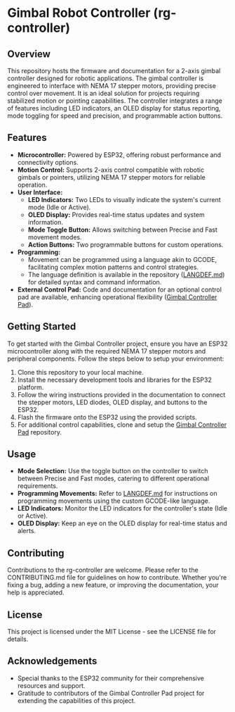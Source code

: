 # Gimbal Robot Controller (rg-controller)

## Overview

This repository hosts the firmware and documentation for a 2-axis gimbal controller designed for robotic applications. The gimbal controller is engineered to interface with NEMA 17 stepper motors, providing precise control over movement. It is an ideal solution for projects requiring stabilized motion or pointing capabilities. The controller integrates a range of features including LED indicators, an OLED display for status reporting, mode toggling for speed and precision, and programmable action buttons.

## Features

- **Microcontroller:** Powered by ESP32, offering robust performance and connectivity options.
- **Motion Control:** Supports 2-axis control compatible with robotic gimbals or pointers, utilizing NEMA 17 stepper motors for reliable operation.
- **User Interface:**
  - **LED Indicators:** Two LEDs to visually indicate the system's current mode (Idle or Active).
  - **OLED Display:** Provides real-time status updates and system information.
  - **Mode Toggle Button:** Allows switching between Precise and Fast movement modes.
  - **Action Buttons:** Two programmable buttons for custom operations.
- **Programming:**
  - Movement can be programmed using a language akin to GCODE, facilitating complex motion patterns and control strategies.
  - The language definition is available in the repository ([LANGDEF.md](./LANGDEF.md)) for detailed syntax and command information.
- **External Control Pad:** Code and documentation for an optional control pad are available, enhancing operational flexibility ([Gimbal Controller Pad](https://github.com/PiotrChr/gimbal-controller-pad)).

## Getting Started

To get started with the Gimbal Controller project, ensure you have an ESP32 microcontroller along with the required NEMA 17 stepper motors and peripheral components. Follow the steps below to setup your environment:

1. Clone this repository to your local machine.
2. Install the necessary development tools and libraries for the ESP32 platform.
3. Follow the wiring instructions provided in the documentation to connect the stepper motors, LED diodes, OLED display, and buttons to the ESP32.
4. Flash the firmware onto the ESP32 using the provided scripts.
5. For additional control capabilities, clone and setup the [Gimbal Controller Pad](https://github.com/PiotrChr/gimbal-controller-pad) repository.

## Usage

- **Mode Selection:** Use the toggle button on the controller to switch between Precise and Fast modes, catering to different operational requirements.
- **Programming Movements:** Refer to [LANGDEF.md](./LANGDEF.md) for instructions on programming movements using the custom GCODE-like language.
- **LED Indicators:** Monitor the LED indicators for the controller's state (Idle or Active).
- **OLED Display:** Keep an eye on the OLED display for real-time status and alerts.

## Contributing

Contributions to the rg-controller are welcome. Please refer to the CONTRIBUTING.md file for guidelines on how to contribute. Whether you're fixing a bug, adding a new feature, or improving the documentation, your help is appreciated.

## License

This project is licensed under the MIT License - see the LICENSE file for details.

## Acknowledgements

- Special thanks to the ESP32 community for their comprehensive resources and support.
- Gratitude to contributors of the Gimbal Controller Pad project for extending the capabilities of this project.

